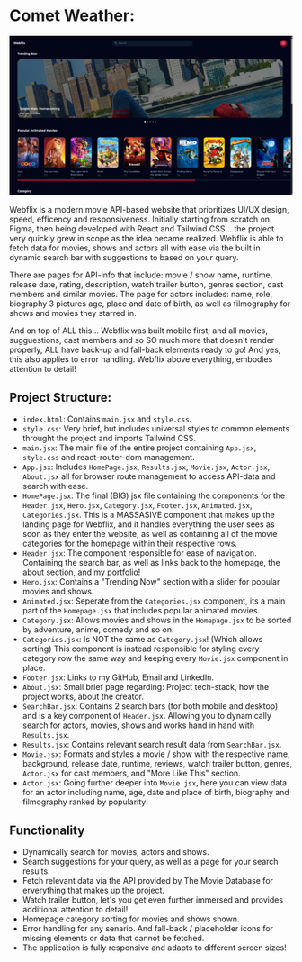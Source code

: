 # Comet Weather:
![1917x1080](src/assets/webflixDesktop.png)

Webflix is a modern movie API-based website that prioritizes UI/UX design, speed, efficency and responsiveness. Initially starting from scratch on Figma, then being developed with React and Tailwind CSS... the project very quickly grew in scope as the idea became realized. Webflix is able to fetch data for movies, shows and actors all with ease via the built in dynamic search bar with suggestions to based on your query.

There are pages for API-info that include: movie / show name, runtime, release date, rating, description, watch trailer button, genres section, cast members and similar movies. The page for actors includes: name, role, biography 3 pictures age, place and date of birth, as well as filmography for shows and movies they starred in. 

And on top of ALL this... Webflix was built mobile first, and all movies, sugguestions, cast members and so SO much more that doesn't render properly, ALL have back-up and fall-back elements ready to go! And yes, this also applies to error handling. Webflix above everything, embodies attention to detail! 

## Project Structure:
- `index.html`: Contains `main.jsx` and `style.css`.
- `style.css`: Very brief, but includes universal styles to common elements throught the project and imports Tailwind CSS.
- `main.jsx`: The main file of the entire project containing `App.jsx`, `style.css` and react-router-dom management.
- `App.jsx`: Includes `HomePage.jsx`, `Results.jsx`, `Movie.jsx`, `Actor.jsx`, `About.jsx` all for browser route management to access API-data and search with ease.
- `HomePage.jsx`: The final (BIG) jsx file containing the components for the `Header.jsx`, `Hero.jsx`, `Category.jsx`, `Footer.jsx`, `Animated.jsx`, `Categories.jsx`. This is a MASSASIVE component that makes up the landing page for Webflix, and it handles everything the user sees as soon as they enter the website, as well as containing all of the movie categories for the homepage within their respective rows.
- `Header.jsx`: The component responsible for ease of navigation. Containing the search bar, as well as links back to the homepage, the about section, and my portfolio!
- `Hero.jsx`: Contains a "Trending Now" section with a slider for popular movies and shows.
- `Animated.jsx`: Seperate from the `Categories.jsx` component, its a main part of the `Homepage.jsx` that includes popular animated movies.
- `Category.jsx`: Allows movies and shows in the `Homepage.jsx` to be sorted by adventure, anime, comedy and so on.
- `Categories.jsx`: Is NOT the same as `Category.jsx`! (Which allows sorting) This component is instead responsible for styling every category row the same way and keeping every `Movie.jsx` component in place.
- `Footer.jsx`: Links to my GitHub, Email and LinkedIn.
- `About.jsx`: Small brief page regarding: Project tech-stack, how the project works, about the creator.
- `SearchBar.jsx`: Contains 2 search bars (for both mobile and desktop) and is a key component of `Header.jsx`. Allowing you to dynamically search for actors, movies, shows and works hand in hand with `Results.jsx`.
- `Results.jsx`: Contains relevant search result data from `SearchBar.jsx`.
- `Movie.jsx`: Formats and styles a movie / show with the respective name, background, release date, runtime, reviews, watch trailer button, genres, `Actor.jsx` for cast members, and "More Like This" section.
- `Actor.jsx`: Going further deeper into `Movie.jsx`, here you can view data for an actor including name, age, date and place of birth, biography and filmography ranked by popularity!

## Functionality

- Dynamically search for movies, actors and shows.
- Search suggestions for your query, as well as a page for your search results.
- Fetch relevant data via the API provided by The Movie Database for erverything that makes up the project.
- Watch trailer button, let's you get even further immersed and provides additional attention to detail!
- Homepage category sorting for movies and shows shown.
- Error handling for any senario. And fall-back / placeholder icons for missing elements or data that cannot be fetched.
- The application is fully responsive and adapts to different screen sizes!

